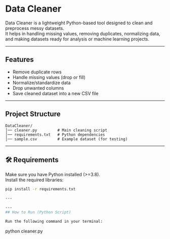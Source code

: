 
#  Data Cleaner

Data Cleaner is a lightweight Python-based tool designed to clean and preprocess messy datasets.  
It helps in handling missing values, removing duplicates, normalizing data, and making datasets ready for analysis or machine learning projects.

---

##  Features
- Remove duplicate rows
- Handle missing values (drop or fill)
- Normalize/standardize data
- Drop unwanted columns
- Save cleaned dataset into a new CSV file

---
## Project Structure
```
DataCleaner/
│── cleaner.py         # Main cleaning script
│── requirements.txt   # Python dependencies
│── sample.csv         # Example dataset (for testing)
```

---

## 🛠️ Requirements
Make sure you have Python installed (>=3.8).  
Install the required libraries:

```bash
pip install -r requirements.txt

---

---
## How to Run (Python Script)

Run the following command in your terminal:
```
python cleaner.py
```


